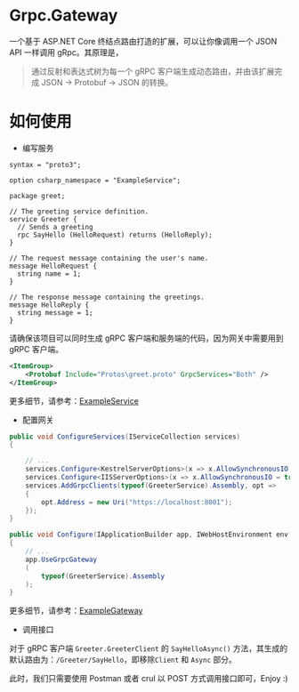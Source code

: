 # Grpc.Gateway

一个基于 ASP.NET Core 终结点路由打造的扩展，可以让你像调用一个 JSON API 一样调用 gRpc。其原理是，

> 通过反射和表达式树为每一个 gRPC 客户端生成动态路由，并由该扩展完成 JSON -> Protobuf -> JSON 的转换。

# 如何使用

* 编写服务

```
syntax = "proto3";

option csharp_namespace = "ExampleService";

package greet;

// The greeting service definition.
service Greeter {
  // Sends a greeting
  rpc SayHello (HelloRequest) returns (HelloReply);
}

// The request message containing the user's name.
message HelloRequest {
  string name = 1;
}

// The response message containing the greetings.
message HelloReply {
  string message = 1;
}
```

请确保该项目可以同时生成 gRPC 客户端和服务端的代码，因为网关中需要用到 gRPC 客户端。

```xml
<ItemGroup>
    <Protobuf Include="Protos\greet.proto" GrpcServices="Both" />
</ItemGroup>
```
更多细节，请参考：[ExampleService](https://github.com/qinyuanpei/Grpc.Gateway/tree/master/src/Example/ExampleService)

* 配置网关

```csharp
public void ConfigureServices(IServiceCollection services)
{

    // ...
    services.Configure<KestrelServerOptions>(x => x.AllowSynchronousIO = true);
    services.Configure<IISServerOptions>(x => x.AllowSynchronousIO = true);
    services.AddGrpcClients(typeof(GreeterService).Assembly, opt =>
    {
        opt.Address = new Uri("https://localhost:8001");
    });
}

public void Configure(IApplicationBuilder app, IWebHostEnvironment env)
{
    // ...
    app.UseGrpcGateway
    (
        typeof(GreeterService).Assembly
    );
}
```

更多细节，请参考：[ExampleGateway](https://github.com/qinyuanpei/Grpc.Gateway/tree/master/src/Example/ExampleGateway)

* 调用接口

对于 gRPC 客户端 `Greeter.GreeterClient` 的 `SayHelloAsync()` 方法，其生成的默认路由为：`/Greeter/SayHello`，即移除`Client` 和 `Async` 部分。

此时，我们只需要使用 Postman 或者 crul 以 POST 方式调用接口即可，Enjoy :)




